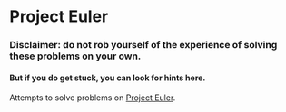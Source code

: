 # Project Euler

### Disclaimer: do not rob yourself of the experience of solving these problems on your own.
#### But if you do get stuck, you can look for hints here.

Attempts to solve problems on [Project Euler](https://projecteuler.net/).